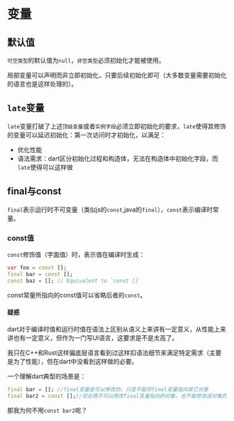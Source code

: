 # 变量

## 默认值
`可空类型`的默认值为`null`，`非空类型`必须初始化才能被使用。

局部变量可以声明而非立即初始化，只要后续初始化即可（大多数变量需要初始化的语言也是这样处理的）。

## `late`变量
`late`变量打破了上述`顶级变量`或者`实例字段`必须立即初始化的要求，`late`使得其修饰的变量可以延迟初始化：第一次访问时才初始化，以满足：

- 优化性能
- 语法需求：dart区分初始化过程和构造体，无法在构造体中初始化字段，而`late`使得可以这样做

## final与const
`final`表示运行时不可变量（类似js的`const`,java的`final`），`const`表示编译时常量。

### const值
`const`修饰值（字面值）时，表示值在编译时生成：
```dart
var foo = const [];
final bar = const [];
const baz = []; // Equivalent to `const []`
```

const常量所指向的const值可以省略后者的`const`。

#### 疑惑
dart对于编译时值和运行时值在语法上区别从语义上来讲有一定意义，从性能上来讲也有一定意义，但作为一门写UI语言，这要求是不是太高了。

我只在C++和Rust这样偏底层语言看到过这样扣语法细节来满足特定需求（主要是为了性能），但在dart中没看到这样做的必要。

一个理解dart典型的场景是：
```dart
final bar = []; //final变量是可以修改的，只是不能将final变量指向其它对象
final bar2 = const [];//现在既不可以修改final变量指向的对象，也不能修改该对象的字段
```
那我为何不用`const bar2`呢？
